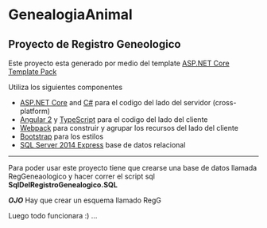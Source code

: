 # GenealogiaAnimal
## Proyecto de Registro Geneologico

Este proyecto esta generado por medio del template [ASP.NET Core Template Pack](https://visualstudiogallery.msdn.microsoft.com/31a3eab5-e62b-4030-9226-b5e4c9e1ffb5)

Utiliza los siguientes componentes
* [ASP.NET Core](https://get.asp.net/) and [C#](https://msdn.microsoft.com/en-us/library/67ef8sbd.aspx) para el codigo del lado del servidor (cross-platform)
* [Angular 2](https://angular.io/) y [TypeScript](http://www.typescriptlang.org/) para el codigo del lado del cliente
* [Webpack](https://webpack.github.io/) para construir y agrupar los recursos del lado del cliente
* [Bootstrap](http://getbootstrap.com/) para los estilos 
* [SQL Server 2014 Express](https://msdn.microsoft.com/en-us/sqlserver2014express.aspx?f=255&MSPPError=-2147217396) base de datos relacional

***

Para poder usar este proyecto tiene que crearse una base de datos llamada RegGeneaologico y hacer correr el script
sql **SqlDelRegistroGenealogico.SQL**

***OJO*** Hay que crear un esquema llamado RegG

Luego todo funcionara :) ...